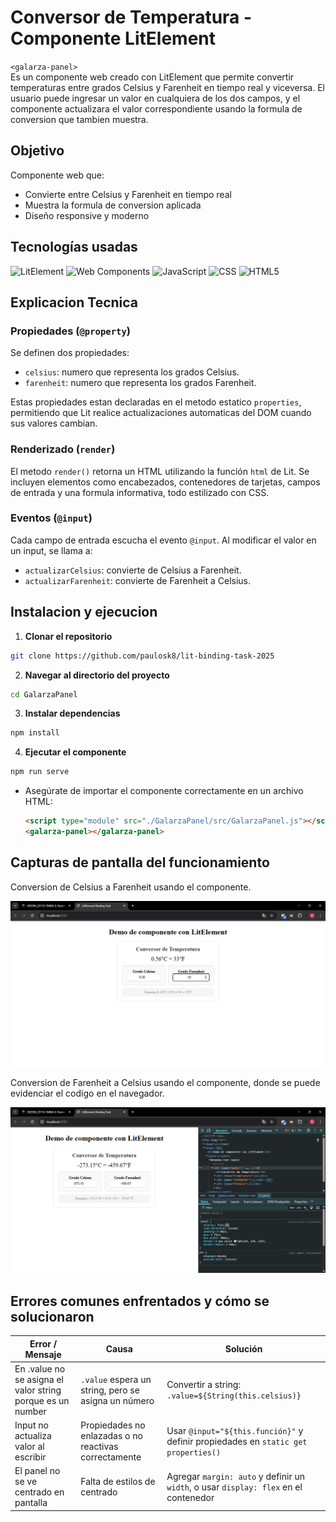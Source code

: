 # Conversor de Temperatura - Componente LitElement
`<galarza-panel>`  
Es un componente web creado con LitElement que permite convertir temperaturas entre grados Celsius y Farenheit en tiempo real y viceversa. El usuario puede ingresar un valor en cualquiera de los dos campos, y el componente actualizara el valor correspondiente usando la formula de conversion que tambien muestra.

## Objetivo
Componente web que:
- Convierte entre Celsius y Farenheit en tiempo real
- Muestra la formula de conversion aplicada
- Diseño responsive y moderno

## Tecnologías usadas

![LitElement](https://img.shields.io/badge/LitElement-FF6600?style=flat&logo=lit&logoColor=white)
![Web Components](https://img.shields.io/badge/Web_Components-29ABE2?style=flat&logo=webcomponents.org&logoColor=white)
![JavaScript](https://img.shields.io/badge/JavaScript-F7DF1E?style=flat&logo=javascript&logoColor=black)
![CSS](https://img.shields.io/badge/CSS-1572B6?style=flat&logo=css&logoColor=white)
![HTML5](https://img.shields.io/badge/HTML5-E34F26?style=flat&logo=html5&logoColor=white)

## Explicacion Tecnica

### Propiedades (`@property`)

Se definen dos propiedades:
- `celsius`: numero que representa los grados Celsius.
- `farenheit`: numero que representa los grados Farenheit.

Estas propiedades estan declaradas en el metodo estatico `properties`, permitiendo que Lit realice actualizaciones automaticas del DOM cuando sus valores cambian.

### Renderizado (`render`)

El metodo `render()` retorna un HTML utilizando la función `html` de Lit. Se incluyen elementos como encabezados, contenedores de tarjetas, campos de entrada y una formula informativa, todo estilizado con CSS.

### Eventos (`@input`)

Cada campo de entrada escucha el evento `@input`. Al modificar el valor en un input, se llama a:
- `actualizarCelsius`: convierte de Celsius a Farenheit.
- `actualizarFarenheit`: convierte de Farenheit a Celsius.

## Instalacion y ejecucion
1. **Clonar el repositorio**
```bash
git clone https://github.com/paulosk8/lit-binding-task-2025
```
2. **Navegar al directorio del proyecto**
```bash
cd GalarzaPanel
```
3. **Instalar dependencias**
```bash
npm install
```
4. **Ejecutar el componente**
```bash
npm run serve
```
- Asegúrate de importar el componente correctamente en un archivo HTML:

  ```html
  <script type="module" src="./GalarzaPanel/src/GalarzaPanel.js"></script>
  <galarza-panel></galarza-panel>
  ```
## Capturas de pantalla del funcionamiento
Conversion de Celsius a Farenheit usando el componente.

![conversion_celsius-farenheit](./assets/conversion_farenheit-celsius.png)

Conversion de Farenheit a Celsius usando el componente, donde se puede evidenciar el codigo en el navegador.

![conversion_celsius-farenheit](./assets/conversion_celsius-farenheit.png)

## Errores comunes enfrentados y cómo se solucionaron

| Error / Mensaje                                                   | Causa                                                                 | Solución                                                                                  |
|-------------------------------------------------------------------|------------------------------------------------------------------------|--------------------------------------------------------------------------------------------|
| En .value no se asigna el valor string porque es un number         | `.value` espera un string, pero se asigna un número                   | Convertir a string: `.value=${String(this.celsius)}`                                      |
| Input no actualiza valor al escribir                              | Propiedades no enlazadas o no reactivas correctamente                 | Usar `@input="${this.función}"` y definir propiedades en `static get properties()`        |
| El panel no se ve centrado en pantalla                            | Falta de estilos de centrado                                          | Agregar `margin: auto` y definir un `width`, o usar `display: flex` en el contenedor      |

